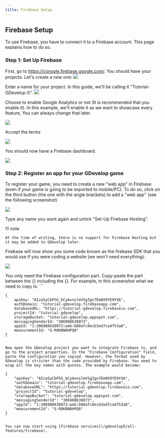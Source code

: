 ```yaml
---
title: Firebase Setup
---
```

##  Firebase Setup 

To use Firebase, you have to connect it to a Firebase account. This page explains how to do so.

### Step 1: Set Up Firebase

First, go to <https://console.firebase.google.com/>. You should have your projects. Let's create a new one: ![](/gdevelop5/all-features/firebase/quickstart1.jpg)

Enter a name for your project. In this guide, we'll be calling it "Tutorial-GDevelop-5". ![](/gdevelop5/all-features/firebase/quickstart2.jpg)

Choose to enable Google Analytics or not (It is recommended that you enable it). In this example, we'll enable it as we want to showcase every feature, You can always change that later.

![](/gdevelop5/all-features/firebase/bandicam_2020-05-07_17-25-40-916.jpg)

Accept the terms

![](/gdevelop5/all-features/firebase/bandicam_2020-05-07_17-25-55-986.jpg)

You should now have a Firebase dashboard.

![](/gdevelop5/all-features/firebase/bandicam_2020-05-07_17-26-34-404.jpg)

### Step 2: Register an app for your GDevelop game

To register your game, you need to create a new "web app" in Firebase (even if your game is going to be exported to mobile/PC). To do so, click on the third button (the one with the angle brackets) to add a "web app" (see the following screenshot)

![](/gdevelop5/all-features/firebase/bandicam_2020-05-07_17-27-51-338.jpg)

Type any name you want again and untick "Set-Up Firebase Hosting".

!!! note

    At the time of writing, there is no support for Firebase Hosting but it may be added to GDevelop later.

Firebase will now show you some code known as the firebase SDK that you would use if you were coding a website (we won't need everything).

![](/gdevelop5/all-features/firebase/fb1.png)

You only need the Firebase configuration part. Copy-paste the part between the {} including the {}. For example, in this screenshot what we need to copy is: ```

    {
        apiKey: "AIzaSyCbFhG_bCyAvnxlmVSgIgn7Em0XOYE9YXA",
        authDomain: "tutorial-gdevelop.firebaseapp.com",
        databaseURL: "https://tutorial-gdevelop.firebaseio.com",
        projectId: "tutorial-gdevelop",
        storageBucket: "tutorial-gdevelop.appspot.com",
        messagingSenderId: "386980638073",
        appId: "1:386980638073:web:b00afc0ecb3ed7ca4f53a8",
        measurementId: "G-R0KBN0HPQ8"
    }

```

Now open the GDevelop project you want to integrate Firebase to, and go to the project properties. In the "Firebase Configuration" field, paste the configuration you copied. However, the format used by GDevelop is stricter than the code provided by Firebase. You need to wrap all the key names with quotes. The example would become:

```

    {
        "apiKey": "AIzaSyCbFhG_bCyAvnxlmVSgIgn7Em0XOYE9YXA",
        "authDomain": "tutorial-gdevelop.firebaseapp.com",
        "databaseURL": "https://tutorial-gdevelop.firebaseio.com",
        "projectId": "tutorial-gdevelop",
        "storageBucket": "tutorial-gdevelop.appspot.com",
        "messagingSenderId": "386980638073",
        "appId": "1:386980638073:web:b00afc0ecb3ed7ca4f53a8",
        "measurementId": "G-R0KBN0HPQ8"
    }

``` ![](/gdevelop5/all-features/firebase/quickstart6.png)

You can now start using [Firebase services](/gdevelop5/all-features/firebase).
